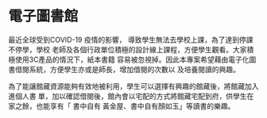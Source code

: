 # 電子圖書館

最近全球受到COVID-19 疫情的影響， 導致學生無法去學校上課，為了達到停課不停學，學校 老師及各個行政單位積極的設計線上課程，方便學生觀看。大家積極使用3C產品的情況下，紙本書籍 容易被忽視掉。因此本專案希望藉由電子化圖書借閱系統，方便學生亦或是師長，增加借閱的次數以 及培養閱讀的興趣。

為了能讓館藏資源能夠有效地被利用，學生可以選擇有興趣的館藏後，將館藏加入進個人書 單，加以確認借閱後，館內會以宅配的方式將館藏宅配到府，供學生在家之餘，也能享有「 書中自有 黃金屋、書中自有顏如玉」等讀書的樂趣。
